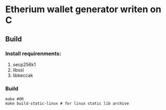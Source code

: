 # Etherium wallet generator writen on C

## Build

### Install requirenments:
1. secp256k1
2. libssl
3. libkeccak

### Build
```shell
make #OR
make build-static-linux # for linux static lib archive
```